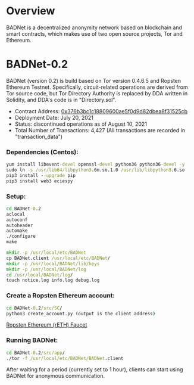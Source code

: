 # Overview
BADNet is a decentralized anonymity network based on blockchain and smart contracts, which makes use of two open source projects, Tor and Ethereum.

# BADNet-0.2
BADNet (version 0.2) is build based on Tor version 0.4.6.5 and Ropsten Ethereum Testnet. Specifically, circuit-related operations are derived from Tor source code, but Tor Directory Authority is replaced by DDA written in Solidity, and DDA's code is in "Directory.sol".

- Contract Address: [0x376b3bc1c18809600ae5f0d9d82dbea8f31525cb](https://ropsten.etherscan.io/address/0x376b3bc1c18809600ae5f0d9d82dbea8f31525cb)
- Deployment Date: July 20, 2021
- Status: discontinued operations as of August 10, 2021
- Total Number of Transactions: 4,427 (All transactions are recorded in "transaction_data")

### Dependencies (Centos):
```bat
yum install libevent-devel openssl-devel python36 python36-devel -y
sudo ln -s /usr/lib64/libpython3.6m.so.1.0 /usr/lib/libpython3.6.so
pip3 install --upgrade pip
pip3 install web3 eciespy
```

### Setup:
```bat
cd BADNet-0.2
aclocal
autoconf
autoheader
automake
./configure
make
```

```bat
mkdir -p /usr/local/etc/BADNet
cp BADNet.client /usr/local/etc/BADNet/
mkdir -p /usr/local/BADNet/lib/keys
mkdir -p /usr/local/BADNet/log
cd /usr/local/BADNet/log/
touch notice.log info.log debug.log
```

### Create a Ropsten Ethereum account:
```bat
cd BADNet-0.2/src/SC/
python3 create_account.py (output is the client address)
```
[Ropsten Ethereum (rETH) Faucet](https://faucet.dimensions.network/)

### Running BADNet:
```bat
cd BADNet-0.2/src/app/
./tor -f /usr/local/etc/BADNet/BADNet.client
```
After waiting for a period (currently set to 1 hour), clients can start using BADNet for anonymous communication.
